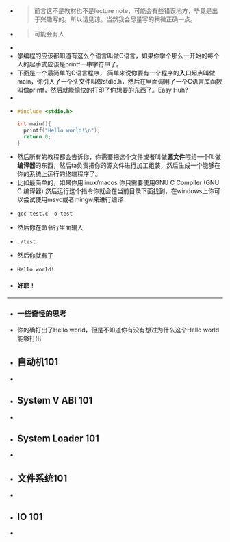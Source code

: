 - > 前言这不是教材也不是lecture note，可能会有些错误地方，毕竟是出于兴趣写的。所以请见谅。当然我会尽量写的稍微正确一点。
- > 可能会有人
-
- 学编程的应该都知道有这么个语言叫做C语言，如果你学个那么一开始的每个人的起手式应该是printf一串字符串了。
- 下面是一个最简单的C语言程序， 简单来说你要有一个程序的**入口**起点叫做main，你引入了一个头文件叫做stdio.h，然后在里面调用了一个C语言库函数叫做printf，然后就能愉快的打印了你想要的东西了。Easy Huh?
-
- ```C
  #include <stdio.h>
  
  int main(){
    printf("Hello world!\n");
    return 0;
  }
  ```
- 然后所有的教程都会告诉你，你需要把这个文件或者叫做**源文件**喂给一个叫做**编译器**的东西，然后ta负责把你的源文件进行加工组装，然后生成一个能够在你的系统上运行的终端程序了。
- 比如最简单的，如果你用linux/macos 你只需要使用GNU C Compiler (GNU C 编译器) 然后运行这个指令你就会在当前目录下面找到，在windows上你可以尝试使用msvc或者mingw来进行编译
- ```console
  gcc test.c -o test
  ```
- 然后你在命令行里面输入
- ```console
  ./test
  ```
- 然后你就有了
- ```console
  Hello world!
  ```
- #### 好耶！
- ---
- ### 一些奇怪的思考
- 你的确打出了Hello world，但是不知道你有没有想过为什么这个Hello world能够打出
- ## 自动机101
-
- ## System V ABI 101
-
- ## System Loader 101
-
- ## 文件系统101
-
- ## IO 101
-